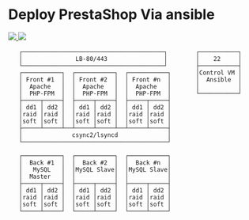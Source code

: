 # Deploy PrestaShop Via ansible

<a href="https://portal.azure.com/#create/Microsoft.Template/uri/https%3A%2F%2Fraw.githubusercontent.com%2Fherveleclerc%2Farm-lamp%2Fmaster%2Fazuredeploy.json" target="_blank">
    <img src="http://azuredeploy.net/deploybutton.png"/>
</a>
<a href="http://armviz.io/#/?load=https%3A%2F%2Fraw.githubusercontent.com%2Fherveleclerc%2Farm-lamp%2Fmaster%2Fazuredeploy.json" target="_blank">
    <img src="http://armviz.io/visualizebutton.png"/>
</a>


       ┌────────────────────────────────────────┐        ┌───────────┐
       │               LB-80/443                │        │    22     │
       └────────────────────────────────────────┘        ├───────────┤
       ┌───────────┐  ┌───────────┐  ┌───────────┐       │Control VM │
       │ Front #1  │  │ Front #2  │  │ Front #n  │       │  Ansible  │
       │  Apache   │  │  Apache   │  │  Apache   │       │           │
       │  PHP-FPM  │  │  PHP-FPM  │  │  PHP-FPM  │       └───────────┘
       ├─────┬─────┤  ├─────┬─────┤  ├─────┬─────┤                    
       │ dd1 │ dd2 │  │ dd1 │ dd2 │  │ dd1 │ dd2 │                    
       │raid │raid │  │raid │raid │  │raid │raid │                    
       │soft │soft │  │soft │soft │  │soft │soft │                    
       ├─────┴─────┴──┴─────┴─────┴──┴─────┴─────┤                    
       │              csync2/lsyncd              │                    
       └─────────────────────────────────────────┘                    
                                                                   
       ┌───────────┐  ┌───────────┐  ┌───────────┐                    
       │  Back #1  │  │  Back #2  │  │  Back #n  │                    
       │   MySQL   │  │MySQL Slave│  │MySQL Slave│                    
       │  Master   │  │           │  │           │                    
       ├─────┬─────┤  ├─────┬─────┤  ├─────┬─────┤                    
       │ dd1 │ dd2 │  │ dd1 │ dd2 │  │ dd1 │ dd2 │                    
       │raid │raid │  │raid │raid │  │raid │raid │                    
       │soft │soft │  │soft │soft │  │soft │soft │                    
       └─────┴─────┘  └─────┴─────┘  └─────┴─────┘                    